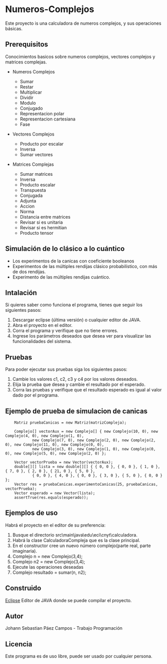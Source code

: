 # Numeros-Complejos
 
 Este proyecto is una calculadora de numeros complejos, y sus operaciones básicas.
 
 ## Prerequisitos
 
 Conocimientos basicos sobre numeros complejos, vectores complejos y matrices complejas.
 
 - Numeros Complejos
     - Sumar
     - Restar 
     - Multiplicar
     - Dividir
     - Modulo
     - Conjugado
     - Representacion polar
     - Representacion cartesiana
     - Fase
 
 - Vectores Complejos
     - Producto por escalar
     - Inversa 
     - Sumar vectores
     
     
- Matrices Complejas
     - Sumar matrices
     - Inversa
     - Producto escalar
     - Transpuesta
     - Conjugada
     - Adjunta
     - Accion
     - Norma
     - Distancia entre matrices
     - Revisar si es unitaria
     - Revisar si es hermitian
     - Producto tensor
	 
 ## Simulación de lo clásico a lo cuántico
   - Los experimentos de la canicas con coeficiente booleanos
   - Experimentos de las múltiples rendijas clásico probabilístico, con más de dos rendijas.
   - Experimento de las múltiples rendijas cuántico.

## Intalación 
Si quieres saber como funciona el programa, tienes que seguir los siguientes pasos:
1. Descargar eclipse (última versión) o cualquier editor de JAVA.
2. Abra el proyecto en el editor.
3. Corra el programa y verifique que no tiene errores.
4. Ingrese los parámetros deseados que desea ver para visualizar las funcionalidades del sistema.

## Pruebas
Para poder ejecutar sus pruebas siga los siguientes pasos:
1. Cambie los valores c1, c2, c3 y c4 por los valores deseados.
2. Elija la prueba que desea y cambie el resultado por el esperado.
3. Corra las pruebas y verifique que el resultado esperado es igual al valor dado por el programa.
## Ejemplo de prueba de simulacion de canicas
```
	Matriz pruebaCanicas = new Matriz(matrizCompleja);

	Complejo[] vectorAux = new Complejo[] { new Complejo(10, 0), new Complejo(4, 0), new Complejo(1, 0),
			new Complejo(7, 0), new Complejo(2, 0), new Complejo(2, 0), new Complejo(11, 0), new Complejo(0, 0),
			new Complejo(3, 0), new Complejo(1, 0), new Complejo(0, 0), new Complejo(5, 0), new Complejo(2, 0) };

	Vector vectorPrueba = new Vector(vectorAux);
	double[][] lista = new double[][] { { 0, 0 }, { 0, 0 }, { 1, 0 }, { 7, 0 }, { 2, 0 }, { 21, 0 }, { 5, 0 },
			{ 0, 0 }, { 4, 0 }, { 0, 0 }, { 3, 0 }, { 5, 0 }, { 0, 0 } };
	Vector res = pruebaCanicas.experimentoCanicas(25, pruebaCanicas, vectorPrueba);
	Vector esperado = new Vector(lista);
	assertTrue(res.equals(esperado));

```

## Ejemplos de uso
Habrá el proyecto en el editor de su preferencia:
1. Busque el directorio src\main\java\edu\eci\cnyt\calculadora.
2. Habrá la clase CalculadoraCompleja que es la clase principal.
3. En el constructor cree un nuevo número complejo(parte real, parte imaginaria).
4. Complejo n = new Complejo(3,4);
5. Complejo n2 = new Complejo(3,4);
6. Ejecute las operaciones deseadas
7. Complejo resultado = sumar(n, n2);

## Construido 
[Eclipse](https://www.eclipse.org/) Editor de JAVA donde se puede compilar el proyecto. 

## Autor
Johann Sebastian Páez Campos - Trabajo Programación

## Licencia
Este programa es de uso libre, puede ser usado por cualquier persona.

